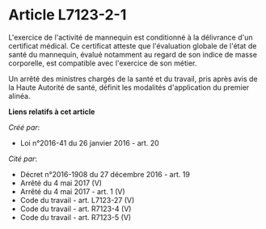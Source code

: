 # Article L7123-2-1

L'exercice de l'activité de mannequin est conditionné à la délivrance d'un certificat médical. Ce certificat atteste que
l'évaluation globale de l'état de santé du mannequin, évalué notamment au regard de son indice de masse corporelle, est
compatible avec l'exercice de son métier. 

Un arrêté des ministres chargés de la santé et du travail, pris après avis de la Haute Autorité de santé, définit les
modalités d'application du premier alinéa.

**Liens relatifs à cet article**

_Créé par_:

  - Loi n°2016-41 du 26 janvier 2016 - art. 20

_Cité par_:

  - Décret n°2016-1908 du 27 décembre 2016 - art. 19
  - Arrêté du 4 mai 2017 (V)
  - Arrêté du 4 mai 2017 - art. 1 (V)
  - Code du travail - art. L7123-27 (V)
  - Code du travail - art. R7123-4 (V)
  - Code du travail - art. R7123-5 (V)
